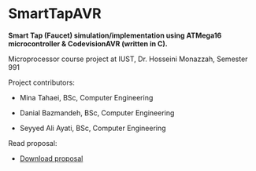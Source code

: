 # SmartTapAVR

**Smart Tap (Faucet) simulation/implementation using ATMega16 microcontroller & CodevisionAVR (written in C).**

Microprocessor course project at IUST, Dr. Hosseini Monazzah, Semester 991

Project contributors: 

* Mina Tahaei, BSc, Computer Engineering

* Danial Bazmandeh, BSc, Computer Engineering

* Seyyed Ali Ayati, BSc, Computer Engineering

Read proposal:

* [Download proposal](https://github.com/MinaTahaei/SmartTapAVR/blob/main/Microprocessor%20Proposal%20-%20Group%201.pdf)
